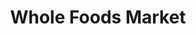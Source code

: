 ---
title: "Whole Foods Market"
url: /new-york/whole-foods-market-columbus-avenue/
shop: supermarket
---